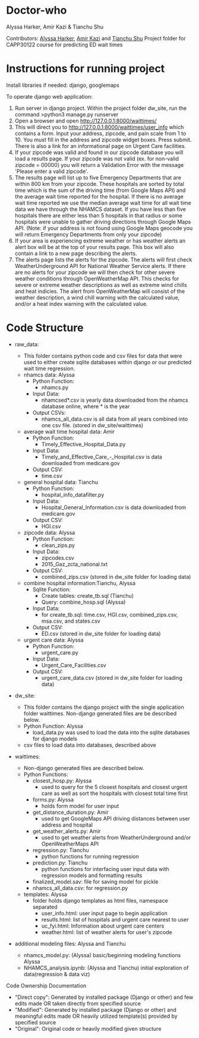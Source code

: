 # Doctor-who
Alyssa Harker, Amir Kazi & Tianchu Shu

Contributors: [Alyssa Harker](https://github.com/aharker619), [Amir Kazi](https://github.com/amirkazi) and [Tianchu Shu](https://github.com/tianchu-shu)
Project folder for CAPP30122 course for predicting ED wait times


# Instructions for running project

Install libraries if needed: django, googlemaps

To operate django web application:
1. Run server in django project. Within the project folder dw_site, run the command >python3 manage.py runserver
2. Open a browser and open http://127.0.0.1:8000/waittimes/
3. This will direct you to http://127.0.0.1:8000/waittimes/user_info which contains a form. Input your address, zipcode, and pain scale from 1 to 10. You must fill in the address and zipcode widget boxes. Press submit. There is also a link for an informational page on Urgent Care facilities.
4. If your zipcode was valid and found in our zipcode database you will load a results page. If your zipcode was not valid (ex. for non-valid zipcode = 00000) you will return a Validation Error with the message 'Please enter a valid zipcode'.
5. The results page will list up to five Emergency Departments that are within 800 km from your zipcode. These hospitals are sorted by total time which is the sum of the driving time (from Google Maps API) and the average wait time reported for the hospital. If there is no average wait time reported we use the median average wait time for all wait time data we have through the NHAMCS dataset. If you have less than five hospitals there are either less than 5 hospitals in that radius or some hospitals were unable to gather driving directions through Google Maps API. (Note: if your address is not found using Google Maps geocode you will return Emergency Departments from only your zipcode)
6. If your area is experiencing extreme weather or has weather alerts an alert box will be at the top of your results page. This box will also contain a link to a new page describing the alerts. 
7. The alerts page lists the alerts for the zipcode. The alerts will first check WeatherUnderground API for National Weather Service alerts. If there are no alerts for your zipcode we will then check for other severe weather conditions through OpenWeatherMap API. This checks for severe or extreme weather descriptions as well as extreme wind chills and heat indicies. The alert from OpenWeatherMap will consist of the weather description, a wind chill warning with the calculated value, and/or a heat index warning with the calculated value. 


# Code Structure
- raw_data: 
    - This folder contains python code and csv files for data that were used to either create sqlite databases within django or our predicted wait time regression.
    - nhamcs data: Alyssa
        - Python Function:
            - nhamcs.py
        - Input Data:
            - nhamcsed*.csv is yearly data downloaded from the nhamcs database online, where * is the year
        - Output CSVs:
            - nhamcs_all_data.csv is all data from all years combined into one csv file. (stored in dw_site/waittimes) 
    - average wait time hospital data: Amir
        - Python Function:
            - Timely_Effective_Hospital_Data.py
        - Input Data:
            - Timely_and_Effective_Care_-_Hospital.csv is data downloaded from medicare.gov
        - Output CSV:
            - time.csv
    - general hospital data: Tianchu
        - Python Function:
            - hospital_info_datafilter.py
        - Input Data:
            - Hospital_General_Information.csv is data downloaded from medicare.gov
        - Output CSV:
            - HGI.csv
    - zipcode data: Alyssa
        - Python Function:
            - clean_zips.py
        - Input Data:
            - zipcodes.csv
            - 2015_Gaz_zcta_national.txt
        - Output CSV:
            - combined_zips.csv (stored in dw_site folder for loading data)
    - combine hospital information:Tianchu, Alyssa
        - Sqlite Function:
            - Create tables: create_tb.sql (Tianchu)
            - Query: combine_hosp.sql (Alyssa)
        - Input Data:
            - for create_tb.sql: time.csv, HGI.csv, combined_zips.csv, msa.csv, and states.csv
        - Output CSV:
            - ED.csv (stored in dw_site folder for loading data)
    - urgent care data: Alyssa
        - Python Function:
            - urgent_care.py
        - Input Data:
            - Urgent_Care_Facilities.csv
        - Output CSV:
            - urgent_care_data.csv (stored in dw_site folder for loading data)

- dw_site:
    - This folder contains the django project with the single application folder waittimes. Non-django generated files are be described below.
    - Python Function: Alyssa
        - load_data.py was used to load the data into the sqlite databases for django models
    - csv files to load data into databases, described above
- waittimes:
    - Non-django generated files are described below.
    - Python Functions:
        - closest_hosp.py: Alyssa
            - used to query for the 5 closest hospitals and closest urgent care as well as sort the hospitals with closest total time first
        - forms.py: Alyssa
            - holds form model for user input
        - get_distance_duration.py: Amir
            - used to get GoogleMaps API driving distances between user address and hospital
        - get_weather_alerts.py: Amir
            - used to get weather alerts from WeatherUnderground and/or OpenWeatherMaps API
        - regression.py: Tianchu
            - python functions for running regression
        - prediction.py: Tianchu
            - python functions for interfacing user input data with regression models and formatting results
        - finalized_model.sav: file for saving model for pickle
        - nhamcs_all_data.csv: for regression.py
    - templates: Alyssa
        - folder holds django templates as html files, namespace separated
            - user_info.html: user input page to begin application
            - resutls.html: list of hospitals and urgent care nearest to user
            - uc_fyi.html: Information about urgent care centers
            - weather.html: list of weather alerts for user's zipcode
- additional modeling files: Alyssa and Tianchu
    - nhamcs_model.py: (Alyssa) basic/beginning modeling functions Alyssa 
    - NHAMCS_analysis.ipynb: (Alyssa and Tianchu) initial exploration of data(regression & data viz)

Code Ownership Documentation
- "Direct copy": Generated by installed package (Django or other) and few edits made OR taken directly from specified source                                    
- "Modified": Generated by installed package (Django or other) and meaningful edits made OR heavily utilized template(s) provided by specified source
- "Original": Original code or heavily modified given structure    


